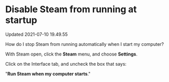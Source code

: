 # Disable Steam from running at startup
Updated 2021-07-10 19.49.55

How do I stop Steam from running automatically when I start my computer?  
  
With Steam open, click the **Steam** menu, and choose **Settings**.  
  
Click on the Interface tab, and uncheck the box that says:  
  
"**Run Steam when my computer starts**."